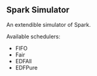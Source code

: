 ## Spark Simulator

An extendible simulator of Spark.

Available schedulers:

- FIFO
- Fair
- EDFAll
- EDFPure


